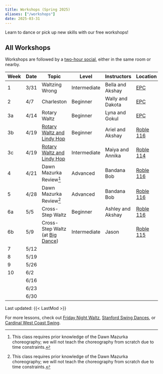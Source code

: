 ```yaml
---
title: Workshops (Spring 2025)
aliases: ["/workshops"]
date: 2025-03-31
---
```


Learn to dance or pick up new skills with our free workshops!

<!--more-->

## All Workshops

Workshops are followed by a [two-hour social](/events), either in the same room
or nearby.

| Week | Date | Topic                                       | Level        | Instructors       | Location           | Time   |
|------|------|---------------------------------------------|--------------|-------------------|--------------------|--------|
| 1    | 3/31 | Waltzing Wrong                              | Intermediate | Bella and Akshay  | [EPC][epc]         | 7-8    |
| 2    | 4/7  | Charleston                                  | Beginner     | Wally and Dakota  | [EPC][epc]         | 7-8    |
| 3a   | 4/14 | Rotary Waltz                                | Beginner     | Lyna and Gokul    | [EPC][epc]         | 7-8    |
| 3b   | 4/19 | [Rotary Waltz and Lindy Hop][jazz]          | Beginner     | Ariel and Akshay  | [Roble 116][roble] | 5-7    |
| 3c   | 4/19 | [Rotary Waltz and Lindy Hop][jazz]          | Intermediate | Maiya and Annika  | [Roble 114][roble] | 5-7    |
| 4    | 4/21 | Dawn Mazurka Review[^1]                     | Advanced     | Bandana Bob       | [Roble 116][roble] | 8-9:30 |
| 5    | 4/28 | Dawn Mazurka Review[^1]                     | Advanced     | Bandana Bob       | [Roble 116][roble] | 8-9:30 |
| 6a   | 5/5  | Cross-Step Waltz                            | Beginner     | Ashley and Akshay | [Roble 116][roble] | 8-9:30 |
| 6b   | 5/9  | Cross-Step Waltz (at [Big Dance][bigdance]) | Intermediate | Jason             | [Roble 115][roble] | 8-9    |
| 7    | 5/12 |                                             |              |                   |                    |        |
| 8    | 5/19 |                                             |              |                   |                    |        |
| 9    | 5/26 |                                             |              |                   |                    |        |
| 10   | 6/2  |                                             |              |                   |                    |        |
|      | 6/16 |                                             |              |                   |                    |        |
|      | 6/23 |                                             |              |                   |                    |        |
|      | 6/30 |                                             |              |                   |                    |        |

[^1]: This class requires prior knowledge of the Dawn Mazurka choreography; we
    will not teach the choreography from scratch due to time constraints.

Last updated: {{< LastMod >}}

For more lessons, check out [Friday Night Waltz][fnw], [Stanford Swing
Dances][ssd], or [Cardinal West Coast Swing][wcs].

[epc]: /info/locations/#elliott-program-center
[roble]: /info/locations/#roble-gym
[gcc]: /info/locations/#graduate-community-center
[rains]: /info/locations/#rains-houses
[ssd]: https://swing.stanford.edu
[wcs]: https://www.facebook.com/cardinalswing/
[fnw]: http://fridaynightwaltz.com/
[vball]: https://vienneseball.stanford.edu
[evgr]: /info/locations/#escondido-village-graduate-residences

[jazz]: /posts/25spr-all-that-jazz
[bigdance]: https://bigdance.stanford.edu/

